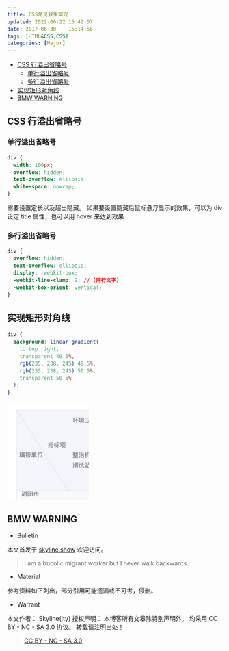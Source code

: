 ```yaml
---
title: CSS常见效果实现
updated: 2022-06-22	15:42:57
date: 2017-06-30	15:14:56
tags: [HTML&CSS,CSS]
categories: [Major]
---
```

            
            

<!-- @import "[TOC]" {cmd="toc" depthFrom=1 depthTo=6 orderedList=false} -->

<!-- code_chunk_output -->

  - [CSS 行溢出省略号](#css-行溢出省略号)
    - [单行溢出省略号](#单行溢出省略号)
    - [多行溢出省略号](#多行溢出省略号)
  - [实现矩形对角线](#实现矩形对角线)
  - [BMW WARNING](#bmw-warning)


<!-- /code_chunk_output -->

## CSS 行溢出省略号

### 单行溢出省略号

```css
div {
  width: 100px;
  overflow: hidden;
  text-overflow: ellipsis;
  white-space: nowrap;
}
```

需要设置定长以及超出隐藏。
如果要设置隐藏后鼠标悬浮显示的效果，可以为 div 设定 title 属性，也可以用 hover 来达到效果

### 多行溢出省略号
<!--more-->

```css
div {
  overflow: hidden;
  text-overflow: ellipsis;
  display: -webkit-box;
  -webkit-line-clamp: 2; // (两行文字)
  -webkit-box-orient: vertical;
}
```

## 实现矩形对角线

```css
div {
  background: linear-gradient(
    to top right,
    transparent 49.5%,
    rgb(235, 238, 245) 49.5%,
    rgb(235, 238, 245) 50.5%,
    transparent 50.5%
  );
}
```

![CSS常见效果实现20220614181936](https://raw.githubusercontent.com/skylinety/blog-pics/master/imgs/CSS%E5%B8%B8%E8%A7%81%E6%95%88%E6%9E%9C%E5%AE%9E%E7%8E%B020220614181936.png)

## BMW WARNING

- Bulletin

本文首发于 [skyline.show](http://www.skyline.show) 欢迎访问。

> I am a bucolic migrant worker but I never walk backwards.

- Material

参考资料如下列出，部分引用可能遗漏或不可考，侵删。

>   

- Warrant

本文作者： Skyline(lty)
授权声明： 本博客所有文章除特别声明外， 均采用 CC BY - NC - SA 3.0 协议。 转载请注明出处！

> [CC BY - NC - SA 3.0](https://creativecommons.org/licenses/by-nc-sa/3.0/deed.zh)